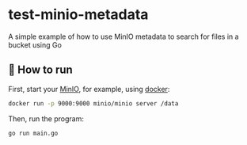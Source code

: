 # test-minio-metadata

A simple example of how to use MinIO metadata to search for files in a bucket using Go

## :rocket: How to run

First, start your [MinIO](https://min.io/download#), for example, using [docker](https://www.docker.com/get-started):

```bash
docker run -p 9000:9000 minio/minio server /data
```

Then, run the program:

```bash
go run main.go
```
